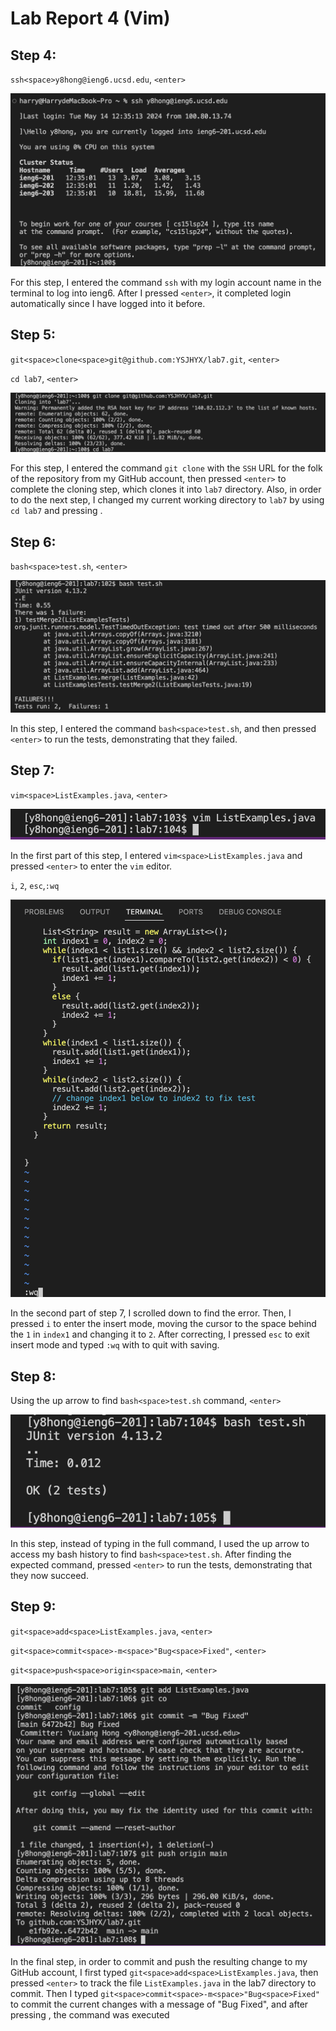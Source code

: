 # Lab Report 4 (Vim)

## Step 4:

`ssh<space>y8hong@ieng6.ucsd.edu`, `<enter>`

![Image](4.png)

For this step, I entered the command `ssh` with my login account name in the terminal to log into ieng6. After I pressed `<enter>`, it completed login automatically since I have logged into it before.

## Step 5:

`git<space>clone<space>git@github.com:YSJHYX/lab7.git`, `<enter>`

`cd lab7`, `<enter>`

![Image](5.png)

For this step, I entered the command `git clone` with the `SSH` URL for the folk of the repository from my GitHub account, then pressed `<enter>` to complete the cloning step, which clones it into `lab7` directory. Also, in order to do the next step, I changed my current working directory to `lab7` by using `cd lab7` and pressing <enter>.

## Step 6:

`bash<space>test.sh`, `<enter>`

![Image](6.png)

In this step, I entered the command `bash<space>test.sh`, and then pressed `<enter>` to run the tests, demonstrating that they failed.

## Step 7:

`vim<space>ListExamples.java`, `<enter>`

![Image](7.png)

In the first part of this step, I entered `vim<space>ListExamples.java` and pressed `<enter>` to enter the `vim` editor.

`i`, `2`, `esc`,`:wq`

![Image](72.png)

In the second part of step 7, I scrolled down to find the error. Then, I pressed `i` to enter the insert mode, moving the cursor to the space behind the `1` in `index1` and changing it to `2`. After correcting, I pressed `esc` to exit insert mode and typed `:wq` with <enter> to quit with saving.

## Step 8:

Using the up arrow to find `bash<space>test.sh` command, `<enter>`

![Image](8.png)

In this step, instead of typing in the full command, I used the up arrow to access my bash history to find `bash<space>test.sh`. After finding the expected command, pressed `<enter>` to run the tests, demonstrating that they now succeed.

## Step 9:

`git<space>add<space>ListExamples.java`, `<enter>`

`git<space>commit<space>-m<space>"Bug<space>Fixed"`, `<enter>`

`git<space>push<space>origin<space>main`, `<enter>`

![Image](9.png)

In the final step, in order to commit and push the resulting change to my GitHub account, I first typed `git<space>add<space>ListExamples.java`, then pressed `<enter>` to track the file `ListExamples.java` in the lab7 directory to commit. Then I typed `git<space>commit<space>-m<space>"Bug<space>Fixed"` to commit the current changes with a message of "Bug Fixed", and after pressing <enter>, the command was executed
